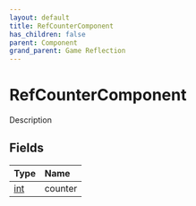 ```yaml
---
layout: default
title: RefCounterComponent
has_children: false
parent: Component
grand_parent: Game Reflection
---
```

# RefCounterComponent
Description 

## Fields

| Type | Name |
|:----------|:--------------|
| [int](/riftbreaker-wiki/docs/game-reflection/enums/int/) | counter |

